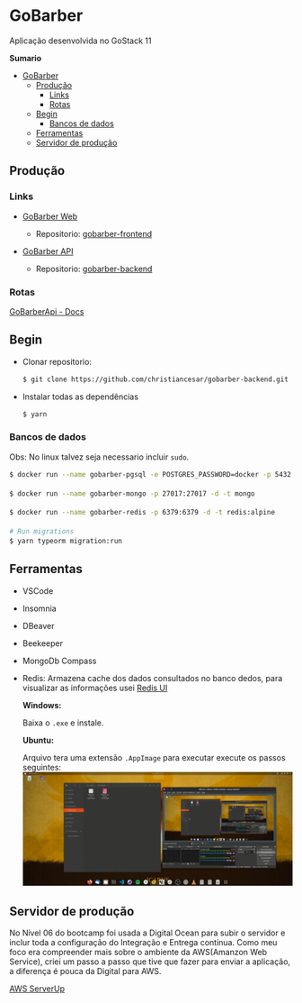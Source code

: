 # GoBarber
Aplicação desenvolvida no GoStack 11

**Sumario**
- [GoBarber](#gobarber)
  - [Produção](#produção)
    - [Links](#links)
    - [Rotas](#rotas)
  - [Begin](#begin)
    - [Bancos de dados](#bancos-de-dados)
  - [Ferramentas](#ferramentas)
  - [Servidor de produção](#servidor-de-produção)


## Produção

### Links
- [GoBarber Web](https://gobarber.copyrights.tech/)
  - Repositorio:
  [gobarber-frontend](https://github.com/christiancesar/gobarber-frontend)

- [GoBarber API](https://api.gobarber.copyrights.tech/)
  - Repositorio:
  [gobarber-backend](https://github.com/christiancesar/gobarber-backend)

### Rotas

  [GoBarberApi - Docs](docs/APIDocumentation.md)


## Begin

- Clonar repositorio:

  ```bash
  $ git clone https://github.com/christiancesar/gobarber-backend.git
  ```
- Instalar todas as dependências

  ```bash
  $ yarn
  ```

### Bancos de dados

Obs: No linux talvez seja necessario incluir `sudo`.

```bash
$ docker run --name gobarber-pgsql -e POSTGRES_PASSWORD=docker -p 5432:5432 -d postgres

$ docker run --name gobarber-mongo -p 27017:27017 -d -t mongo

$ docker run --name gobarber-redis -p 6379:6379 -d -t redis:alpine

# Run migrations
$ yarn typeorm migration:run
```

## Ferramentas
- VSCode

- Insomnia

- DBeaver

- Beekeeper

- MongoDb Compass

- Redis: Armazena cache dos dados consultados no banco dedos, para visualizar as informações usei [Redis UI](https://www.electronjs.org/apps/redis-gui-unofficial)

  **Windows:**

  Baixa o `.exe` e instale.

  **Ubuntu:**

  Arquivo tera uma extensão `.AppImage` para executar execute os passos seguintes:
  ![sparkless](docs/2021-04-28%2013-45-26.gif)

## Servidor de produção

No Nível 06 do bootcamp foi usada a Digital Ocean para subir o servidor e inclur toda a configuração do Integração e Entrega continua. Como meu foco era compreender mais sobre o ambiente da AWS(Amanzon Web Service), criei um passo a passo que tive que fazer para enviar a aplicação, a diferença é pouca da Digital para AWS.

[AWS ServerUp](docs/AwsServerUp.md)

